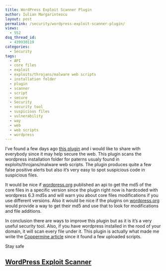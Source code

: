 ```yaml
---
title: WordPress Exploit Scanner Plugin
author: Iulian Margarintescu
layout: post
permalink: /security/wordpress-exploit-scanner-plugin/
views:
  - 552
dsq_thread_id:
  - 439930119
categories:
  - Security
tags:
  - API
  - core files
  - exploit
  - exploits/throjans/malware web scripts
  - installation folder
  - plugin
  - scanner
  - script
  - secure
  - Security
  - security tool
  - suspicious files
  - vulnerability
  - way
  - web
  - web scripts
  - wordpress
---
```

I&#8217;ve found a few days ago [this plugin][1] and i would like to share with everybody since it may help secure the web. This plugin scans the wordpress installation folder for paterns usualy found in exploits/throjans/malware web scripts. The plugin produces quite a few false positive alerts but also it&#8217;s very easy to spot suspicious code in suspicious files.

It would be nice if [wordpress.org][2] published an api to get the md5 of the core files in a specific version since the plugin right now is hardcoded with wordpress 6.3 md5s and will warn you about core files modifications if you use different versions. Also it would be nice if the plugins on [wordpress.or][2]g would provide a way to get their md5 and use that to look for modifications and file additions.

In conclusion there are ways to improve this plugin but as it is it&#8217;s a very useful security tool. Also, if you have wordpress installed in the rood of your domain, it will scan every file under it. This plugin is actually what made me write the [Coppermine article][3] since it found a few uploaded scripts.

Stay safe

## [WordPress Exploit Scanner][4]

 [1]: http://ocaoimh.ie/exploit-scanner/ "Exploit Scanner"
 [2]: http://wordpress.org "Wordpress"
 [3]: http://www.erata.net/security/i-gave-up-on-coppermine-gallery/ "I Gave up on Coppermine"
 [4]: http://wordpress.org/extend/plugins/exploit-scanner/ "Exploit Scanner"